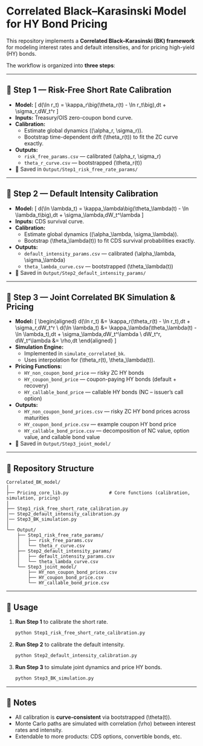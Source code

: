 # Correlated Black–Karasinski Model for HY Bond Pricing

This repository implements a **Correlated Black–Karasinski (BK) framework** for modeling interest rates and default intensities, and for pricing high-yield (HY) bonds.  

The workflow is organized into **three steps**:  

---

## 🔹 Step 1 — Risk-Free Short Rate Calibration
- **Model:**
  \[
  d(\ln r_t) = \kappa_r\big(\theta_r(t) - \ln r_t\big)\,dt + \sigma_r\,dW_t^r
  \]
- **Inputs:** Treasury/OIS zero-coupon bond curve.  
- **Calibration:**
  - Estimate global dynamics \((\alpha_r, \sigma_r)\).  
  - Bootstrap time-dependent drift \(\theta_r(t)\) to fit the ZC curve exactly.  
- **Outputs:**
  - `risk_free_params.csv` — calibrated \(\alpha_r, \sigma_r\)  
  - `theta_r_curve.csv` — bootstrapped \(\theta_r(t)\)  
- 📂 Saved in `Output/Step1_risk_free_rate_params/`

---

## 🔹 Step 2 — Default Intensity Calibration
- **Model:**
  \[
  d(\ln \lambda_t) = \kappa_\lambda\big(\theta_\lambda(t) - \ln \lambda_t\big)\,dt + \sigma_\lambda\,dW_t^\lambda
  \]
- **Inputs:** CDS survival curve.  
- **Calibration:**
  - Estimate global dynamics \((\alpha_\lambda, \sigma_\lambda)\).  
  - Bootstrap \(\theta_\lambda(t)\) to fit CDS survival probabilities exactly.  
- **Outputs:**
  - `default_intensity_params.csv` — calibrated \(\alpha_\lambda, \sigma_\lambda\)  
  - `theta_lambda_curve.csv` — bootstrapped \(\theta_\lambda(t)\)  
- 📂 Saved in `Output/Step2_default_intensity_params/`

---

## 🔹 Step 3 — Joint Correlated BK Simulation & Pricing
- **Model:**
  \[
  \begin{aligned}
  d(\ln r_t) &= \kappa_r(\theta_r(t) - \ln r_t)\,dt + \sigma_r\,dW_t^r \\
  d(\ln \lambda_t) &= \kappa_\lambda(\theta_\lambda(t) - \ln \lambda_t)\,dt + \sigma_\lambda\,dW_t^\lambda \\
  dW_t^r\, dW_t^\lambda &= \rho\,dt
  \end{aligned}
  \]
- **Simulation Engine:**  
  - Implemented in `simulate_correlated_bk`.  
  - Uses interpolation for \(\theta_r(t), \theta_\lambda(t)\).  
- **Pricing Functions:**
  - `HY_non_coupon_bond_price` — risky ZC HY bonds  
  - `HY_coupon_bond_price` — coupon-paying HY bonds (default + recovery)  
  - `HY_callable_bond_price` — callable HY bonds (NC – issuer’s call option)  
- **Outputs:**
  - `HY_non_coupon_bond_prices.csv` — risky ZC HY bond prices across maturities  
  - `HY_coupon_bond_price.csv` — example coupon HY bond price  
  - `HY_callable_bond_price.csv` — decomposition of NC value, option value, and callable bond value  
- 📂 Saved in `Output/Step3_joint_model/`

---

## 🔹 Repository Structure
```
Correlated_BK_model/
│
├── Pricing_core_lib.py               # Core functions (calibration, simulation, pricing)
│
├── Step1_risk_free_short_rate_calibration.py
│── Step2_default_intensity_calibration.py
│── Step3_BK_simulation.py
│
└── Output/
    ├── Step1_risk_free_rate_params/
    │   ├── risk_free_params.csv
    │   └── theta_r_curve.csv
    ├── Step2_default_intensity_params/
    │   ├── default_intensity_params.csv
    │   └── theta_lambda_curve.csv
    └── Step3_joint_model/
        ├── HY_non_coupon_bond_prices.csv
        ├── HY_coupon_bond_price.csv
        └── HY_callable_bond_price.csv
```

---

## 🔹 Usage
1. **Run Step 1** to calibrate the short rate.  
   ```bash
   python Step1_risk_free_short_rate_calibration.py
   ```
2. **Run Step 2** to calibrate the default intensity.  
   ```bash
   python Step2_default_intensity_calibration.py
   ```
3. **Run Step 3** to simulate joint dynamics and price HY bonds.  
   ```bash
   python Step3_BK_simulation.py
   ```

---

## 🔹 Notes
- All calibration is **curve-consistent** via bootstrapped \(\theta(t)\).  
- Monte Carlo paths are simulated with correlation \(\rho\) between interest rates and intensity.  
- Extendable to more products: CDS options, convertible bonds, etc.  

